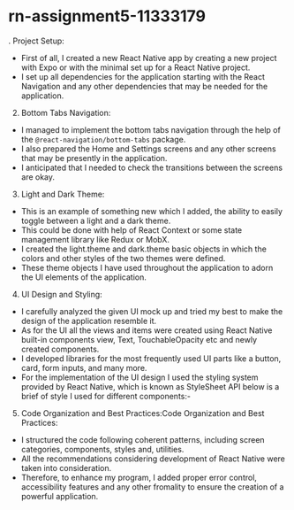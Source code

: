 # rn-assignment5-11333179
. Project Setup:
- First of all, I created a new React Native app by creating a new project with Expo or with the minimal set up for a React Native project.
- I set up all dependencies for the application starting with the React Navigation and any other dependencies that may be needed for the application.

2. Bottom Tabs Navigation:
- I managed to implement the bottom tabs navigation through the help of the `@react-navigation/bottom-tabs` package.
- I also prepared the Home and Settings screens and any other screens that may be presently in the application.
- I anticipated that I needed to check the transitions between the screens are okay.

3. Light and Dark Theme:
- This is an example of something new which I added, the ability to easily toggle between a light and a dark theme.
- This could be done with help of React Context or some state management library like Redux or MobX.
- I created the light.theme and dark.theme basic objects in which the colors and other styles of the two themes were defined.
- These theme objects I have used throughout the application to adorn the UI elements of the application.

4. UI Design and Styling:
- I carefully analyzed the given UI mock up and tried my best to make the design of the application resemble it.
- As for the UI all the views and items were created using React Native built-in components view, Text, TouchableOpacity etc and newly created components.
- I developed libraries for the most frequently used UI parts like a button, card, form inputs, and many more.
- For the implementation of the UI design I used the styling system provided by React Native, which is known as StyleSheet API below is a brief of style I used for different components:-

5. Code Organization and Best Practices:Code Organization and Best Practices:
- I structured the code following coherent patterns, including screen categories, components, styles and, utilities.
- All the recommendations considering development of React Native were taken into consideration.
- Therefore, to enhance my program, I added proper error control, accessibility features and any other fromality to ensure the creation of a powerful application.
